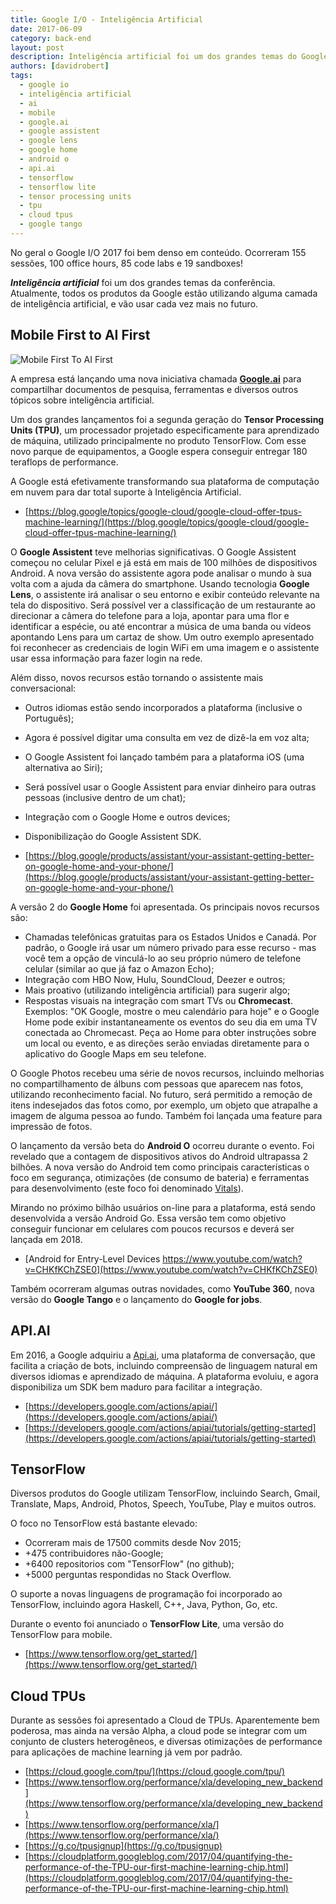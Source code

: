 ```yaml
---
title: Google I/O - Inteligência Artificial
date: 2017-06-09
category: back-end
layout: post
description: Inteligência artificial foi um dos grandes temas do Google I/O. Atualmente, todos os produtos da Google estão utilizando alguma camada de inteligência artificial, e vão usar cada vez mais no futuro.
authors: [davidrobert]
tags:
  - google io
  - inteligência artificial
  - ai
  - mobile
  - google.ai
  - google assistent
  - google lens
  - google home
  - android o
  - api.ai
  - tensorflow
  - tensorflow lite
  - tensor processing units
  - tpu
  - cloud tpus
  - google tango
---
```


No geral o Google I/O 2017 foi bem denso em conteúdo. Ocorreram 155 sessões, 100 office hours, 85 code labs e 19 sandboxes!

***Inteligência artificial*** foi um dos grandes temas da conferência. Atualmente, todos os produtos da Google estão utilizando alguma camada de inteligência artificial, e vão usar cada vez mais no futuro.

## Mobile First to AI First

![Mobile First To AI First](../images/google-io-1.jpg)

A empresa está lançando uma nova iniciativa chamada [**Google.ai**](https://google.ai) para compartilhar documentos de pesquisa, ferramentas e diversos outros tópicos sobre inteligência artificial.

Um dos grandes lançamentos foi a segunda geração do **Tensor Processing Units (TPU)**, um processador projetado especificamente para aprendizado de máquina, utilizado principalmente no produto TensorFlow. Com esse novo parque de equipamentos, a Google espera conseguir entregar 180 teraflops de performance.

A Google está efetivamente transformando sua plataforma de computação em nuvem para dar total suporte à Inteligência Artificial.

- [https://blog.google/topics/google-cloud/google-cloud-offer-tpus-machine-learning/](https://blog.google/topics/google-cloud/google-cloud-offer-tpus-machine-learning/)

O **Google Assistent** teve melhorias significativas. O Google Assistent começou no celular Pixel e já está em mais de 100 milhões de dispositivos Android. A nova versão do assistente agora pode analisar o mundo à sua volta com a ajuda da câmera do smartphone. Usando tecnologia **Google Lens**, o assistente irá analisar o seu entorno e exibir conteúdo relevante na tela do dispositivo. Será possível ver a classificação de um restaurante ao direcionar a câmera do telefone para a loja, apontar para uma flor e identificar a espécie, ou até encontrar a música de uma banda ou vídeos apontando Lens para um cartaz de show. Um outro exemplo apresentado foi reconhecer as credenciais de login WiFi em uma imagem e o assistente usar essa informação para fazer login na rede.

Além disso, novos recursos estão tornando o assistente mais conversacional:

- Outros idiomas estão sendo incorporados a plataforma (inclusive o Português);
- Agora é possível digitar uma consulta em vez de dizê-la em voz alta;
- O Google Assistent foi lançado também para a plataforma iOS (uma alternativa ao Siri);
- Será possível usar o Google Assistent para enviar dinheiro para outras pessoas (inclusive dentro de um chat);
- Integração com o Google Home e outros devices;
- Disponibilização do Google Assistent SDK.

- [https://blog.google/products/assistant/your-assistant-getting-better-on-google-home-and-your-phone/](https://blog.google/products/assistant/your-assistant-getting-better-on-google-home-and-your-phone/)

A versão 2 do **Google Home** foi apresentada. Os principais novos recursos são:

- Chamadas telefônicas gratuitas para os Estados Unidos e Canadá. Por padrão, o Google irá usar um número privado para esse recurso - mas você tem a opção de vinculá-lo ao seu próprio número de telefone celular (similar ao que já faz o Amazon Echo);
- Integração com HBO Now, Hulu, SoundCloud, Deezer e outros;
- Mais proativo (utilizando inteligência artificial) para sugerir algo;
- Respostas visuais na integração com smart TVs ou **Chromecast**. Exemplos: "OK Google, mostre o meu calendário para hoje" e o Google Home pode exibir instantaneamente os eventos do seu dia em uma TV conectada ao Chromecast. Peça ao Home para obter instruções sobre um local ou evento, e as direções serão enviadas diretamente para o aplicativo do Google Maps em seu telefone.

O Google Photos recebeu uma série de novos recursos, incluindo melhorias no compartilhamento de álbuns com pessoas que aparecem nas fotos, utilizando reconhecimento facial. No futuro, será permitido a remoção de itens indesejados das fotos como, por exemplo, um objeto que atrapalhe a imagem de alguma pessoa ao fundo. Também foi lançada uma feature para impressão de fotos.

O lançamento da versão beta do **Android O** ocorreu durante o evento. Foi revelado que a contagem de dispositivos ativos do Android ultrapassa 2 bilhões. A nova versão do Android tem como principais características o foco em segurança, otimizações (de consumo de bateria) e ferramentas para desenvolvimento (este foco foi denominado [Vitals](https://developer.android.com/topic/performance/vitals/index.html)).

Mirando no próximo bilhão usuários on-line para a plataforma, está sendo desenvolvida a versão Android Go. Essa versão tem como objetivo conseguir funcionar em celulares com poucos recursos e deverá ser lançada em 2018.

- [Android for Entry-Level Devices https://www.youtube.com/watch?v=CHKfKChZSE0](https://www.youtube.com/watch?v=CHKfKChZSE0)

Também ocorreram algumas outras novidades, como **YouTube 360**, nova versão do **Google Tango** e o lançamento do **Google for jobs**.

## API.AI

Em 2016, a Google adquiriu a [Api.ai](https://api.ai), uma plataforma de conversação, que facilita a criação de bots, incluindo compreensão de linguagem natural em diversos idiomas e aprendizado de máquina. A plataforma evoluiu, e agora disponibiliza um SDK bem maduro para facilitar a integração.

- [https://developers.google.com/actions/apiai/](https://developers.google.com/actions/apiai/)
- [https://developers.google.com/actions/apiai/tutorials/getting-started](https://developers.google.com/actions/apiai/tutorials/getting-started)

## TensorFlow

Diversos produtos do Google utilizam TensorFlow, incluindo Search, Gmail, Translate, Maps, Android, Photos, Speech, YouTube, Play e muitos outros.

O foco no TensorFlow está bastante elevado:

- Ocorreram mais de 17500 commits desde Nov 2015;
- +475 contribuidores não-Google;
- +6400 repositorios com "TensorFlow" (no github);
- +5000 perguntas respondidas no Stack Overflow.

O suporte a novas linguagens de programação foi incorporado ao TensorFlow, incluindo agora Haskell, C++, Java, Python, Go, etc.

Durante o evento foi anunciado o **TensorFlow Lite**, uma versão do TensorFlow para mobile.

- [https://www.tensorflow.org/get_started/](https://www.tensorflow.org/get_started/)

## Cloud TPUs

Durante as sessões foi apresentado a Cloud de TPUs. Aparentemente bem poderosa, mas ainda na versão Alpha, a cloud pode se integrar com um conjunto de clusters heterogêneos, e diversas otimizações de performance para aplicações de machine learning já vem por padrão.

- [https://cloud.google.com/tpu/](https://cloud.google.com/tpu/)
- [https://www.tensorflow.org/performance/xla/developing_new_backend](https://www.tensorflow.org/performance/xla/developing_new_backend)
- [https://www.tensorflow.org/performance/xla/](https://www.tensorflow.org/performance/xla/)
- [https://g.co/tpusignup](https://g.co/tpusignup)
- [https://cloudplatform.googleblog.com/2017/04/quantifying-the-performance-of-the-TPU-our-first-machine-learning-chip.html](https://cloudplatform.googleblog.com/2017/04/quantifying-the-performance-of-the-TPU-our-first-machine-learning-chip.html)

